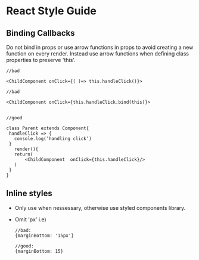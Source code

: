 # React Style Guide


## Binding Callbacks

Do not bind in props or use arrow functions in props to avoid
creating a new function on every render. Instead use arrow functions when defining
class properties to preserve 'this'.

 ```
 //bad

<ChildComponent onClick={( )=> this.handleClick()}>

//bad

<ChildComponent onClick={this.handleClick.bind(this)}>


//good

class Parent extends Component{
  handleClick => {
  	console.log(’handling click’)
  }
	render(){
    return(
    	<ChildComponent  onClick={this.handleClick}/>
    )
  }
}
 ```

## Inline styles

- Only use when nessessary, otherwise use styled components library.

- Omit 'px'
  i.e)
  ```
  //bad:
  {marginBottom: '15px'}

  //good:
  {marginBottom: 15}
  ```
